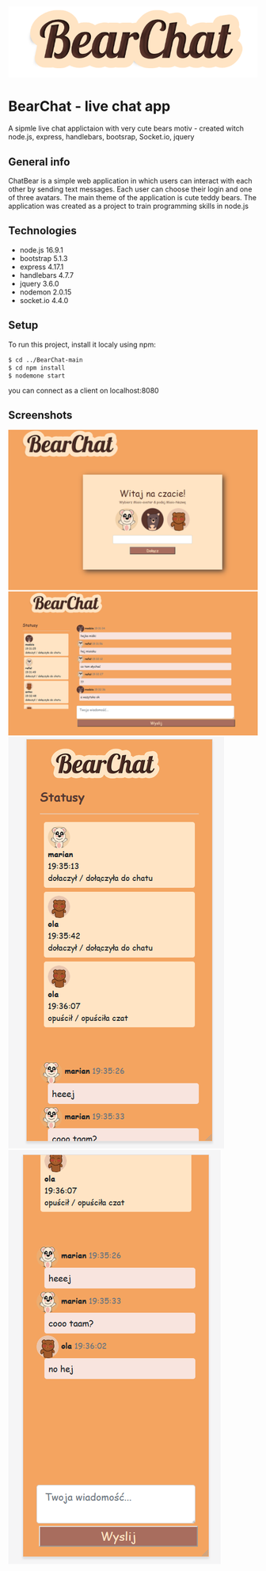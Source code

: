 ![logo](./public/images/logos/bearchat2.png)
# BearChat - live chat app
A sipmle live chat applictaion with very cute bears motiv - created witch node.js, express, handlebars, bootsrap, Socket.io, jquery

## General info
ChatBear is a simple web application in which users can interact with each other by sending text messages. Each user can choose their login and one of three avatars. The main theme of the application is cute teddy bears. The application was created as a project to train programming skills in node.js 

## Technologies
* node.js 16.9.1
* bootstrap 5.1.3
* express 4.17.1
* handlebars 4.7.7
* jquery 3.6.0
* nodemon 2.0.15
* socket.io 4.4.0

## Setup
To run this project, install it localy using npm:
```
$ cd ../BearChat-main
$ cd npm install
$ nodemone start

```
you can connect as a client on localhost:8080

## Screenshots
![screenshot11](./public/images/screenshots/screenshot1.png)
![screenshot11](./public/images/screenshots/screenshot2.png)
![screenshot11](./public/images/screenshots/screenshot3.png)
![screenshot11](./public/images/screenshots/screenshot4.png)



